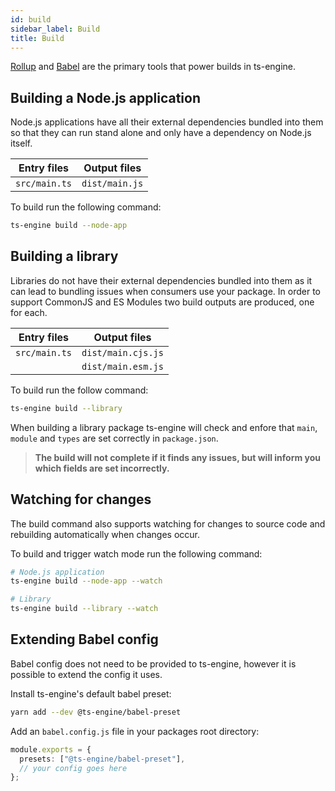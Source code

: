 ```yaml
---
id: build
sidebar_label: Build
title: Build
---
```


[Rollup](https://rollupjs.org/) and [Babel](https://babeljs.io/) are the primary tools that power builds in ts-engine.

## Building a Node.js application

Node.js applications have all their external dependencies bundled into them so that they can run stand alone and only have a dependency on Node.js itself.

| Entry files   | Output files   |
| ------------- | -------------- |
| `src/main.ts` | `dist/main.js` |

To build run the following command:

```sh
ts-engine build --node-app
```

## Building a library

Libraries do not have their external dependencies bundled into them as it can lead to bundling issues when consumers use your package. In order to support CommonJS and ES Modules two build outputs are produced, one for each.

| Entry files   | Output files       |
| ------------- | ------------------ |
| `src/main.ts` | `dist/main.cjs.js` |
|               | `dist/main.esm.js` |

To build run the follow command:

```sh
ts-engine build --library
```

When building a library package ts-engine will check and enfore that `main`, `module` and `types` are set correctly in `package.json`.

> **The build will not complete if it finds any issues, but will inform you which fields are set incorrectly.**

## Watching for changes

The build command also supports watching for changes to source code and rebuilding automatically when changes occur.

To build and trigger watch mode run the following command:

```sh
# Node.js application
ts-engine build --node-app --watch

# Library
ts-engine build --library --watch
```

## Extending Babel config

Babel config does not need to be provided to ts-engine, however it is possible to extend the config it uses.

Install ts-engine's default babel preset:

```sh
yarn add --dev @ts-engine/babel-preset
```

Add an `babel.config.js` file in your packages root directory:

```ts
module.exports = {
  presets: ["@ts-engine/babel-preset"],
  // your config goes here
};
```

